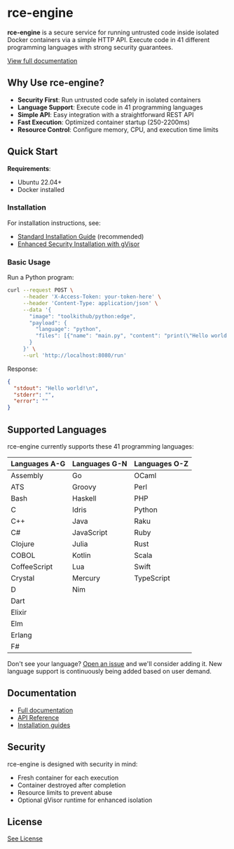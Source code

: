 # rce-engine

**rce-engine** is a secure service for running untrusted code inside isolated Docker containers via a simple HTTP API. Execute code in 41 different programming languages with strong security guarantees.

[View full documentation](DOCUMENTATION.md)

## Why Use rce-engine?

- **Security First**: Run untrusted code safely in isolated containers
- **Language Support**: Execute code in 41 programming languages
- **Simple API**: Easy integration with a straightforward REST API
- **Fast Execution**: Optimized container startup (250-2200ms)
- **Resource Control**: Configure memory, CPU, and execution time limits

## Quick Start

**Requirements**:
- Ubuntu 22.04+
- Docker installed

### Installation

For installation instructions, see:
- [Standard Installation Guide](docs/install/ubuntu-22.04.md) (recommended)
- [Enhanced Security Installation with gVisor](docs/install/ubuntu-22.04-gvisor.md)

### Basic Usage

Run a Python program:

```bash
curl --request POST \
     --header 'X-Access-Token: your-token-here' \
     --header 'Content-Type: application/json' \
     --data '{
       "image": "toolkithub/python:edge", 
       "payload": {
         "language": "python", 
         "files": [{"name": "main.py", "content": "print(\"Hello world!\")"}]
       }
     }' \
     --url 'http://localhost:8080/run'
```

Response:
```json
{
  "stdout": "Hello world!\n",
  "stderr": "",
  "error": ""
}
```

## Supported Languages

rce-engine currently supports these 41 programming languages:

| Languages A-G | Languages G-N | Languages O-Z |
|---------------|---------------|---------------|
| Assembly      | Go            | OCaml         |
| ATS           | Groovy        | Perl          |
| Bash          | Haskell       | PHP           |
| C             | Idris         | Python        |
| C++           | Java          | Raku          |
| C#            | JavaScript    | Ruby          |
| Clojure       | Julia         | Rust          |
| COBOL         | Kotlin        | Scala         |
| CoffeeScript  | Lua           | Swift         |
| Crystal       | Mercury       | TypeScript    |
| D             | Nim           |               |
| Dart          |               |               |
| Elixir        |               |               |
| Elm           |               |               |
| Erlang        |               |               |
| F#            |               |               |

Don't see your language? [Open an issue](https://github.com/toolkithub/rce-engine/issues) and we'll consider adding it. New language support is continuously being added based on user demand.

## Documentation

- [Full documentation](DOCUMENTATION.md)
- [API Reference](docs/api/run.md)
- [Installation guides](docs/install/)

## Security

rce-engine is designed with security in mind:
- Fresh container for each execution
- Container destroyed after completion
- Resource limits to prevent abuse
- Optional gVisor runtime for enhanced isolation

## License

[See License](./LICENSE)
